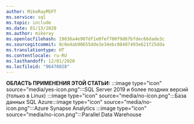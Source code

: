 ```yaml
---
author: MikeRayMSFT
ms.service: sql
ms.topic: include
ms.date: 01/13/2020
ms.author: mikeray
ms.openlocfilehash: 19036a4e907df1e0fef700f9d67bfdec66dade3c
ms.sourcegitcommit: 0c0e4ab90655dde3e34ebc08487493e621f25dda
ms.translationtype: HT
ms.contentlocale: ru-RU
ms.lasthandoff: 12/01/2020
ms.locfileid: "96478028"
---
```

<Token>**ОБЛАСТЬ ПРИМЕНЕНИЯ ЭТОЙ СТАТЬИ:** :::image type="icon" source="media/yes-icon.png":::SQL Server 2019 и более поздних версий (только в Linux) :::image type="icon" source="media/no-icon.png":::База данных SQL Azure:::image type="icon" source="media/no-icon.png":::Azure Synapse Analytics :::image type="icon" source="media/no-icon.png":::Parallel Data Warehouse </Token>
